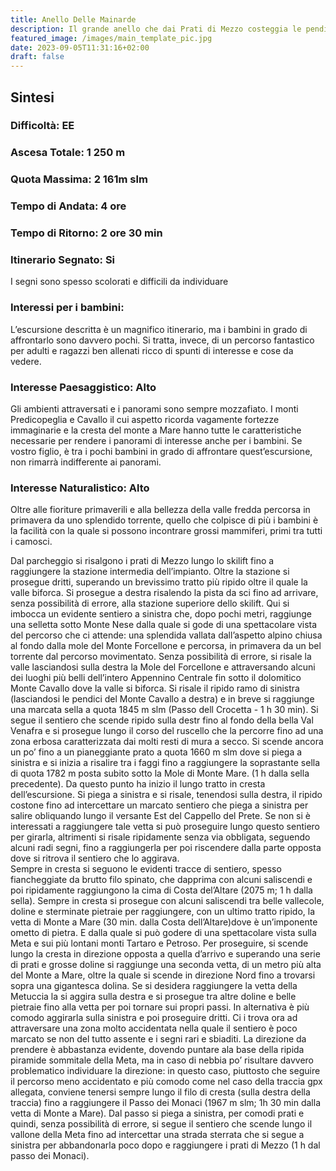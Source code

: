 ```yaml
---
title: Anello Delle Mainarde
description: Il grande anello che dai Prati di Mezzo costeggia le pendici di Monte Cavallo, percorre la cresta di Monte a Mare e della Metuccia fino al Passo dei Monaci per poi riscendere al punto di partenza è un superbo itinerario molto vario e poco frequentato che permette di attraversare alcune tra le più belle zone del’intero Appennino Centrale. Si tratta, tuttavia, di un escursione che per lunghezza, dislivello e difficoltà di orientamento è riservata ai più allenati ed esperti.
featured_image: /images/main_template_pic.jpg
date: 2023-09-05T11:31:16+02:00
draft: false
---
```



## Sintesi
### Difficoltà: EE
### Ascesa Totale: 1 250 m
### Quota Massima: 2 161m slm
### Tempo di Andata: 4 ore
### Tempo di Ritorno: 2 ore 30 min
### Itinerario Segnato: Si
I segni sono spesso scolorati e difficili da individuare
### Interessi per i bambini:
 L’escursione descritta è un magnifico itinerario, ma i bambini in grado di affrontarlo sono davvero pochi. Si tratta, invece, di un percorso fantastico per adulti e ragazzi ben allenati ricco di spunti di interesse e cose da vedere.
### Interesse Paesaggistico: Alto
Gli ambienti attraversati e i panorami sono sempre mozzafiato. I monti Predicopeglia e Cavallo il cui aspetto ricorda vagamente fortezze immaginarie e la cresta del monte a Mare hanno tutte le caratteristiche necessarie per rendere i panorami di interesse anche per i bambini. Se vostro figlio, è tra i pochi bambini in grado di affrontare quest’escursione, non rimarrà indifferente ai panorami.

### Interesse Naturalistico: Alto
Oltre alle fioriture primaverili e alla bellezza della valle fredda percorsa in primavera da uno splendido torrente, quello che colpisce di più i bambini è la facilità con la quale si possono incontrare grossi mammiferi, primi tra tutti i camosci.

Dal parcheggio si risalgono i prati di Mezzo lungo lo skilift fino a raggiungere la stazione intermedia dell’impianto. Oltre la stazione si prosegue dritti, superando un brevissimo tratto più ripido oltre il quale la valle biforca. Si prosegue a destra risalendo la pista da sci fino ad arrivare, senza possibilità di errore, alla stazione superiore dello skilift.
Qui si imbocca un evidente sentiero a sinistra che, dopo pochi metri, raggiunge una selletta sotto Monte Nese dalla quale si gode di una spettacolare vista del percorso che ci attende: una splendida vallata dall’aspetto alpino chiusa al fondo dalla mole del Monte Forcellone e percorsa, in primavera da un bel torrente dal percorso movimentato.
Senza possibilità di errore, si risale la valle lasciandosi sulla destra la Mole del Forcellone e attraversando alcuni dei luoghi più belli dell’intero Appennino Centrale fin sotto il dolomitico Monte Cavallo dove la valle si biforca. Si risale il ripido ramo di sinistra (lasciandosi le pendici del Monte Cavallo a destra) e in breve si raggiunge una marcata sella a quota 1845 m slm (Passo dell Crocetta - 1 h 30 min).
Si segue il sentiero che scende ripido sulla destr fino al fondo della bella Val Venafra e si prosegue lungo il corso del ruscello che la percorre fino ad una zona erbosa caratterizzata dai molti resti di mura a secco. Si scende ancora un po’ fino a un pianeggiante prato a quota 1660 m slm dove si piega a sinistra e si inizia a risalire tra i faggi fino a raggiungere la soprastante sella di quota 1782 m posta subito sotto la Mole di Monte Mare. (1 h dalla sella precedente).
Da questo punto ha inizio il lungo tratto in cresta dell’escursione. Si piega a sinistra e si risale, tenendosi sulla destra, il ripido costone fino ad intercettare un marcato sentiero che piega a sinistra per salire obliquando lungo il versante Est del Cappello del Prete. Se non si è interessati a raggiungere tale vetta si può proseguire lungo questo sentiero per girarla, altrimenti si risale ripidamente senza via obbligata, seguendo alcuni radi segni, fino a raggiungerla per poi riscendere dalla parte opposta dove si ritrova il sentiero che lo aggirava.   
Sempre in cresta si seguono le evidenti tracce di sentiero, spesso fiancheggiate da brutto filo spinato, che dapprima con alcuni saliscendi e poi ripidamente raggiungono la cima di Costa del’Altare (2075 m; 1 h dalla sella).
Sempre in cresta si prosegue con alcuni saliscendi tra belle vallecole, doline e sterminate pietraie per raggiungere, con un ultimo tratto ripido, la vetta di Monte a Mare (30 min. dalla Costa dell’Altare)dove è un’imponente ometto di pietra. E dalla quale si può godere di una spettacolare vista sulla Meta e sui più lontani monti Tartaro e Petroso.
Per proseguire, si scende lungo la cresta in direzione opposta a quella d’arrivo e superando una serie di prati e grosse doline si raggiunge una seconda vetta, di un metro più alta del Monte a Mare, oltre la quale si scende in direzione Nord fino a trovarsi sopra una gigantesca dolina. Se si desidera raggiungere la vetta della Metuccia la si aggira sulla destra e si prosegue tra altre doline e belle pietraie fino alla vetta per poi tornare sui propri passi. In alternativa è più comodo aggirarla sulla sinistra e poi proseguire dritti.
Ci i trova ora ad attraversare una zona molto accidentata nella quale il sentiero è poco marcato se non del tutto assente e i segni rari e sbiaditi. La direzione da prendere è abbastanza evidente, dovendo puntare ala base della ripida piramide sommitale della Meta, ma in caso di nebbia po’ risultare davvero problematico individuare la direzione: in questo caso, piuttosto che seguire il percorso meno accidentato e più comodo come nel caso della traccia gpx allegata, conviene tenersi sempre lungo il filo di cresta (sulla destra della traccia) fino a raggiungere il Passo dei Monaci (1967 m slm; 1h 30 min dalla vetta di Monte a Mare).
Dal passo si piega a sinistra, per comodi prati e quindi, senza possibilità di errore, si segue il sentiero che scende lungo il vallone della Meta fino ad intercettar una strada sterrata che si segue a sinistra per abbandonarla poco dopo e raggiungere i prati di Mezzo  (1 h dal passo dei Monaci).



